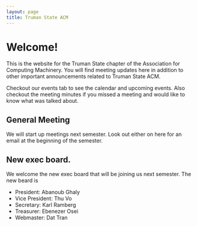 ```yaml
---
layout: page
title: Truman State ACM
---
```


# Welcome!

This is the website for the Truman State chapter of the Association for Computing Machinery. You will find meeting updates here in addition to other important announcements related to Truman State ACM. 

Checkout our events tab to see the calendar and upcoming events. Also checkout the meeting minutes if you missed a meeting and would like to know what was talked about. 



## General Meeting

We will start up meetings next semester. Look out either on here for an email at the beginning of the semester. 

## New exec board. 

We welcome the new exec board that will be joining us next semester. The new beard is 

- President: Abanoub Ghaly
- Vice President: Thu Vo
- Secretary: Karl Ramberg
- Treasurer: Ebenezer Osei
- Webmaster: Dat Tran

[interview]: https://docs.google.com/spreadsheets/d/1FiJR25jzb8O0iBQsuOHvjy3qT0Tc6RAPPldPe47iPAA/edit#gid=0
[RC]: {{site.baseurl}}/robocode/
[EF]: https://docs.google.com/forms/d/e/1FAIpQLSeTVlQn84IrA0cnextpUnzEsA4070Ef6j-V9AKdGY6RVVhgNg/viewform
